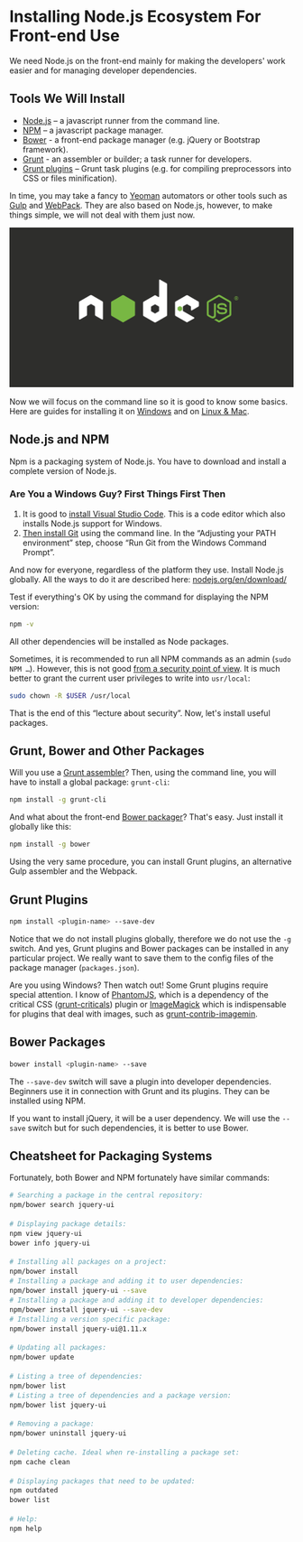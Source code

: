 Installing Node.js Ecosystem For Front-end Use
==============================================

We need Node.js on the front-end mainly for making the developers' work easier
and for managing developer dependencies.

Tools We Will Install
---------------------

-   [Node.js](https://nodejs.org/) – a javascript runner from the command
    line.
-   [NPM](https://www.npmjs.com/) – a javascript package manager.
-   [Bower](http://bower.io/) - a front-end package manager (e.g. jQuery or
    Bootstrap framework).
-   [Grunt](http://gruntjs.com/) - an assembler or builder; a task runner for
    developers.
-   [Grunt plugins](http://gruntjs.com/plugins) – Grunt task plugins (e.g. for
    compiling preprocessors into CSS or files minification).

In time, you may take a fancy to [Yeoman](http://yeoman.io/) automators or
other tools such as [Gulp](http://gulpjs.com/) and
[WebPack](https://webpack.github.io/). They are also based on Node.js,
however, to make things simple, we will not deal with them just now.

![Node.js](dist/images/original/node-js.svg)

Now we will focus on the command line so it is good to know some basics. Here
are guides for installing it on [Windows](http://dosprompt.info/basics.asp)
and on [Linux &
Mac](http://mac.appstorm.net/how-to/utilities-how-to/how-to-use-terminal-the-basics/).

Node.js and NPM
---------------

Npm is a packaging system of Node.js. You have to download and install a
complete version of Node.js.

### Are You a Windows Guy? First Things First Then

1.  It is good to [install Visual Studio
    Code](https://www.visualstudio.com/products/code-vs). This is a code
    editor which also installs Node.js support for Windows.
2.  [Then install Git](http://git-scm.com/downloads) using the command line.
    In the “Adjusting your PATH environment” step, choose “Run Git from the
    Windows Command Prompt”.

And now for everyone, regardless of the platform they use. Install Node.js
globally. All the ways to do it are described here:
[nodejs.org/en/download/](https://nodejs.org/en/download/)

Test if everything's OK by using the command for displaying the NPM version:

```bash
npm -v
```


All other dependencies will be installed as Node packages.

Sometimes, it is recommended to run all NPM commands as an admin (`sudo NPM …`).
However, this is not good [from a security point of
view](https://gist.github.com/leommoore/4420860#important-security-note). It
is much better to grant the current user privileges to write into `usr/local`:

```bash
sudo chown -R $USER /usr/local
```


That is the end of this “lecture about security”. Now, let's install useful
packages.

Grunt, Bower and Other Packages
-------------------------------

Will you use a [Grunt assembler](grunt.md)? Then, using the command line, you
will have to install a global package: `grunt-cli`:

```bash
npm install -g grunt-cli
```


And what about the front-end [Bower packager](bower.md)? That's easy. Just
install it globally like this:

```bash
npm install -g bower
```


Using the very same procedure, you can install Grunt plugins, an alternative
Gulp assembler and the Webpack.

Grunt Plugins
-------------

```bash
npm install <plugin-name> --save-dev
```

Notice that we do not install plugins globally, therefore we do not use the `-g`
switch. And yes, Grunt plugins and Bower packages can be installed in any
particular project. We really want to save them to the config files of the
package manager (`packages.json`).

Are you using Windows? Then watch out! Some Grunt plugins require special
attention. I know of
[PhantomJS](http://attester.ariatemplates.com/usage/phantom.html), which is a
dependency of the critical CSS
([grunt-criticals](https://github.com/filamentgroup/grunt-criticalcss)) plugin
or [ImageMagick](http://www.imagemagick.org/script/binary-releases.php) which
is indispensable for plugins that deal with images, such as
[grunt-contrib-imagemin](https://github.com/gruntjs/grunt-contrib-imagemin).

Bower Packages
--------------

```bash
bower install <plugin-name> --save
```

The `--save-dev` switch will save a plugin into developer dependencies.
Beginners use it in connection with Grunt and its plugins. They can be installed
using NPM.

If you want to install jQuery, it will be a user dependency. We will use the
`--save` switch but for such dependencies, it is better to use Bower.

Cheatsheet for Packaging Systems
--------------------------------

Fortunately, both Bower and NPM fortunately have similar commands:

```bash
# Searching a package in the central repository:
npm/bower search jquery-ui

# Displaying package details:
npm view jquery-ui
bower info jquery-ui

# Installing all packages on a project:
npm/bower install
# Installing a package and adding it to user dependencies:
npm/bower install jquery-ui --save
# Installing a package and adding it to developer dependencies:
npm/bower install jquery-ui --save-dev
# Installing a version specific package:
npm/bower install jquery-ui@1.11.x

# Updating all packages:
npm/bower update

# Listing a tree of dependencies:
npm/bower list
# Listing a tree of dependencies and a package version:
npm/bower list jquery-ui

# Removing a package:
npm/bower uninstall jquery-ui

# Deleting cache. Ideal when re-installing a package set:
npm cache clean

# Displaying packages that need to be updated:
npm outdated
bower list

# Help:
npm help
```

